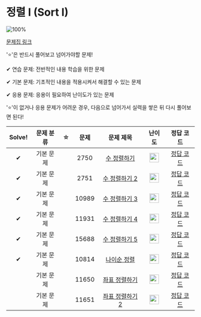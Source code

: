 # 정렬 I (Sort I)

![100%](https://progress-bar.dev/6/?scale=8&title=progress&width=500&color=babaca&suffix=/8)

[문제집 링크](https://www.acmicpc.net/workbook/view/7317)

'⭐️'은 반드시 풀어보고 넘어가야할 문제!

✔ 연습 문제: 전반적인 내용 학습을 위한 문제

✔ 기본 문제: 기초적인 내용을 적용시켜서 해결할 수 있는 문제

✔ 응용 문제: 응용이 필요하여 난이도가 있는 문제


'⭐️'이 없거나 응용 문제가 어려운 경우, 다음으로 넘어가서 실력을 쌓은 뒤 다시 풀어보면 된다!

| Solve! | 문제 분류 | ☆ | 문제 | 문제 제목 | 난이도 | 정답 코드 |
| :--: | :--: | :--: | :--: | :--: | :--: | :--: |
| ✔ | 기본 문제 || 2750 | [수 정렬하기](https://www.acmicpc.net/problem/2750) | <img height="25px" width="25px" src="https://static.solved.ac/tier_small/4.svg"/> | [정답 코드](../0x0B_Sort_I/2750.cpp) |
| ✔ | 기본 문제 || 2751 | [수 정렬하기 2](https://www.acmicpc.net/problem/2751) | <img height="25px" width="25px" src="https://static.solved.ac/tier_small/6.svg"/> | [정답 코드](../0x0B_Sort_I/2751.cpp) |
| ✔ | 기본 문제 || 10989 | [수 정렬하기 3](https://www.acmicpc.net/problem/10989) | <img height="25px" width="25px" src="https://static.solved.ac/tier_small/5.svg"/> | [정답 코드](../0x0B_Sort_I/10989.cpp) |
| ✔ | 기본 문제 || 11931 | [수 정렬하기 4](https://www.acmicpc.net/problem/11931) | <img height="25px" width="25px" src="https://static.solved.ac/tier_small/6.svg"/> | [정답 코드](../0x0B_Sort_I/11931.cpp) |
| ✔ | 기본 문제 || 15688 | [수 정렬하기 5](https://www.acmicpc.net/problem/15688) | <img height="25px" width="25px" src="https://static.solved.ac/tier_small/6.svg"/> | [정답 코드](../0x0B_Sort_I/15688.cpp) |
| ✔ | 기본 문제 || 10814 | [나이순 정렬](https://www.acmicpc.net/problem/10814) | <img height="25px" width="25px" src="https://static.solved.ac/tier_small/6.svg"/> | [정답 코드](../0x0B_Sort_I/10814.cpp) |
|| 기본 문제 || 11650 | [좌표 정렬하기](https://www.acmicpc.net/problem/11650) | <img height="25px" width="25px" src="https://static.solved.ac/tier_small/6.svg"/> | [정답 코드](../0x0B_Sort_I/11650.cpp) |
|| 기본 문제 || 11651 | [좌표 정렬하기 2](https://www.acmicpc.net/problem/11651) | <img height="25px" width="25px" src="https://static.solved.ac/tier_small/6.svg"/> | [정답 코드](../0x0B_Sort_I/11651.cpp) |
